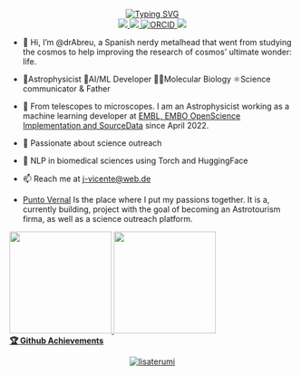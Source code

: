 <p align="center">
 <a href="https://git.io/typing-svg"><img src="https://readme-typing-svg.demolab.com?font=Consolas&duration=2000&pause=100&color=F7963F&background=FFFFFF00&center=true&vCenter=true&multiline=true&width=435&lines=Dr+Jorge+Abreu+Vicente;Natural+Language+Processing;ML+%26+AI+for+Science+upgrade" alt="Typing SVG" /></a> <br/>

<!--
<a href="https://gkos.tech">
    <img src="https://img.shields.io/badge/Website-gkos.tech-red?style=flat-square">
</a>  
<a href="https://gkos.tech/Resume.pdf">
    <img src="https://img.shields.io/badge/PDF-CV-red?style=flat-square&logo=adobe">
</a>  
-->
<a href="https://www.linkedin.com/in/abreujorge-dataresearch">
    <img src="https://img.shields.io/badge/-Linkedin-blue?style=flat-square&logo=linkedin">
</a>
<a href="mailto:jorge.abreu@embo.com">
    <img src="https://img.shields.io/badge/-Email-red?style=flat-square&logo=gmail&logoColor=white">
</a>
<a href='https://orcid.org/my-orcid?orcid=0000-0002-0211-6416' target="_blank">
    <img alt='ORCID' src='https://img.shields.io/badge/ORCID-A6CE39.svg?style=for-the-badge&logo=ORCID&logoColor=white'>
</a>
<a href="https://pypi.org/user/drkostas/">
    <img src="https://img.shields.io/badge/PyPi-drkostas-blue?style=flat-square&logo=pypi&logoColor=white">
</a>

</p>




- 👋 Hi, I’m @drAbreu, a Spanish nerdy metalhead that went from studying the cosmos to help improving the research of cosmos' ultimate wonder: life.

- 🔭Astrophysicist 🤖AI/ML Developer 🧬🧫Molecular Biology ⚛Science communicator & Father 

- 👀 From telescopes to microscopes. I am an Astrophysicist working as a machine learning developer at [EMBL, EMBO OpenScience Implementation and SourceData](https://sourcedata.embo.org/) since April 2022. 

- 🥼 Passionate about science outreach

- 🤗 NLP in biomedical sciences using Torch and HuggingFace

- 📫 Reach me at j-vicente@web.de

- [Punto Vernal](https://kurtcovive.wixsite.com/puntovernal) Is the place where I put my passions together. It is a, currently building, project with the goal of becoming an Astrotourism firma, as well as a science outreach platform.

<div>
  <a href="https://github.com/drAbreu">
  <img height="180em" src="https://github-readme-stats.vercel.app/api?username=drAbreu&show_icons=true&theme=dracula&include_all_commits=true&count_private=true"/>
  <img height="180em" src="https://github-readme-stats.vercel.app/api/top-langs/?username=drAbreu&langs_count=15&hide_progress=true&theme=dracula"/>
    
<!--     [![Top Langs](https://github-readme-stats.vercel.app/api/top-langs/?username=anuraghazra)](https://github.com/anuraghazra/github-readme-stats) -->
 <br />
  <b>🏆 Github Achievements</b>
 <br />   
<p align="center"> <a href="https://github.com/lisaterumi"><img src="https://github-profile-trophy.vercel.app/?username=lisaterumi&margin-w=5&theme=dracula" alt="lisaterumi" /></a>
</div>

<!---
drAbreu/drAbreu is a ✨ special ✨ repository because its `README.md` (this file) appears on your GitHub profile.
You can click the Preview link to take a look at your changes.
--->
